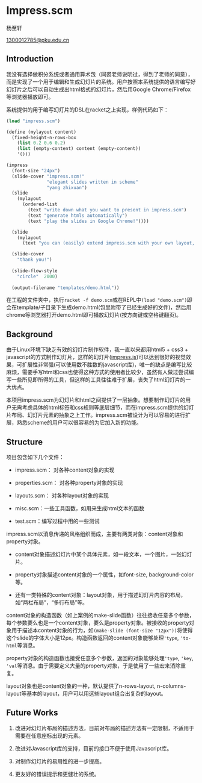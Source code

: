 Impress.scm 
============================================

杨至轩

1300012785@pku.edu.cn

Introduction
------------------
我没有选择做积分系统或者通用算术包（同裘老师说明过，得到了老师的同意），而是实现了一个用于编辑和生成幻灯片的系统。用户按照本系统提供的语言编写好幻灯片之后可以自动生成出html格式的幻灯片，然后用Google Chrome/Firefox等浏览器播放即可。

系统提供的用于编写幻灯片的DSL在racket之上实现，样例代码如下：

```scheme
(load "impress.scm")

(define (mylayout content)
  (fixed-height-n-rows-box
    (list 0.2 0.6 0.2)
    (list (empty-content) content (empty-content))
    '()))

(impress
  (font-size "24px")
  (slide-cover "impress.scm!"
               "elegant slides written in scheme" 
               "yang zhixuan")
  (slide
    (mylayout 
      (ordered-list 
        (text "write down what you want to present in impress.scm")
        (text "generate htmls automatically")
        (text "play the slides in Google Chrome!"))))

  (slide
    (mylayout
      (text "you can (easily) extend impress.scm with your own layout, javascript library, ...")))

  (slide-cover
    "thank you!")
  
  (slide-flow-style 
    "circle"  2000)
  
  (output-filename "templates/demo.html"))
```

在工程的文件夹中，执行`racket -f demo.scm`或在REPL中`(load "demo.scm")`即会在template/子目录下生成demo.html(包里附带了已经生成好的文件)，然后用chrome等浏览器打开demo.html即可播放幻灯片(按方向键或空格键翻页)。


Background
-------------------

由于Linux环境下缺乏有效的幻灯片制作软件，我一直以来都用html5 + css3 + javascript的方式制作幻灯片，这样的幻灯片([impress.js](http://bartaz.github.io/impress.js/))可以达到很好的视觉效果，可扩展性非常强(可以使用数不胜数的javascript库)，唯一的缺点是编写比较麻烦，需要手写html和css也使得这种方式的使用者比较少，虽然有人做过尝试编写一些所见即所得的工具，但这样的工具往往难于扩展，丧失了html幻灯片的一大优点。

本项目impress.scm为幻灯片和html之间提供了一层抽象。想要制作幻灯片的用户无需考虑具体的html标签和css规则等底层细节，而在impress.scm提供的幻灯片布局、幻灯片元素的抽象之上工作。impress.scm被设计为可以容易的进行扩展，熟悉scheme的用户可以很容易的为它加入新的功能。

Structure
------------------
项目包含如下几个文件：

- impress.scm： 对各种content对象的实现

- properties.scm： 对各种property对象的实现

- layouts.scm： 对各种layout对象的实现

- misc.scm：一些工具函数，如用来生成html文本的函数

- test.scm：编写过程中用的一些测试

impress.scm以消息传递的风格组织而成，主要有两类对象：content对象和property对象。

- content对象描述幻灯片中某个具体元素，如一段文本，一个图片，一张幻灯片。

- property对象描述content对象的一个属性，如font-size, background-color等。

- 还有一类特殊的content对象：layout对象，用于描述幻灯片内容的布局，如“两栏布局”，“多行布局”等。

content对象的构造函数（如上案例的make-slide函数）往往接收任意多个参数，每个参数要么也是一个content对象，要么是property对象。被接收的property对象用于描述本content对象的行为，如`(make-slide (font-size "12px"))`将使得这个slide的字体大小是12px。构造函数返回的content对象能够处理`'type`, `'to-html`等消息。

property对象的构造函数也接受任意多个参数，返回的对象能够处理`'type`, `'key`, `'val`等消息。由于需要定义大量的property对象，于是使用了一些宏来消除重复。

layout对象也是content对象的一种，默认提供了n-rows-layout, n-columns-layout等基本的layout，用户可以用这些layout组合出复杂的layout。


Future Works
-----------------

1. 改进对幻灯片布局的描述方法，目前对布局的描述方法有一定限制，不适用于需要在任意座标出现的元素。

2. 改进对Javascript库的支持，目前的接口不便于使用Javascript库。

3. 对制作幻灯片的易用性的进一步提高。

4. 更友好的错误提示和更健壮的系统。

